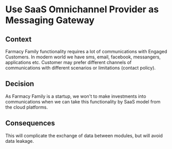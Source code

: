 # Use SaaS Omnichannel Provider as Messaging Gateway

## Context
Farmacy Family functionality requires a lot of communications with Engaged Customers. In modern world we have sms, email, facebook, messangers, applications etc.
Customer may prefer different channels of communications with different scenarios or limitations (contact policy).

## Decision
As Farmacy Family is a startup, we won't to make investments into communications when we can take this functionality by SaaS model from the cloud platforms.

## Consequences
This will complicate the exchange of data between modules, but will avoid data leakage.
